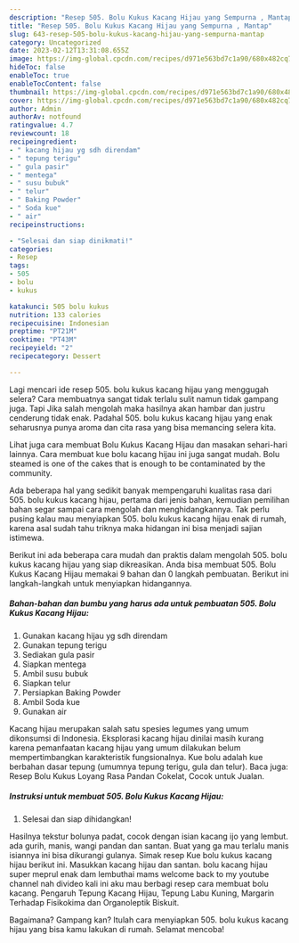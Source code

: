 ```yaml
---
description: "Resep 505. Bolu Kukus Kacang Hijau yang Sempurna , Mantap"
title: "Resep 505. Bolu Kukus Kacang Hijau yang Sempurna , Mantap"
slug: 643-resep-505-bolu-kukus-kacang-hijau-yang-sempurna-mantap
category: Uncategorized
date: 2023-02-12T13:31:08.655Z
image: https://img-global.cpcdn.com/recipes/d971e563bd7c1a90/680x482cq70/505-bolu-kukus-kacang-hijau-foto-resep-utama.jpg
hideToc: false
enableToc: true
enableTocContent: false
thumbnail: https://img-global.cpcdn.com/recipes/d971e563bd7c1a90/680x482cq70/505-bolu-kukus-kacang-hijau-foto-resep-utama.jpg
cover: https://img-global.cpcdn.com/recipes/d971e563bd7c1a90/680x482cq70/505-bolu-kukus-kacang-hijau-foto-resep-utama.jpg
author: Admin
authorAv: notfound
ratingvalue: 4.7
reviewcount: 18
recipeingredient:
- " kacang hijau yg sdh direndam"
- " tepung terigu"
- " gula pasir"
- " mentega"
- " susu bubuk"
- " telur"
- " Baking Powder"
- " Soda kue"
- " air"
recipeinstructions:

- "Selesai dan siap dinikmati!"
categories:
- Resep
tags:
- 505
- bolu
- kukus

katakunci: 505 bolu kukus 
nutrition: 133 calories
recipecuisine: Indonesian
preptime: "PT21M"
cooktime: "PT43M"
recipeyield: "2"
recipecategory: Dessert

---
```



Lagi mencari ide resep 505. bolu kukus kacang hijau yang menggugah selera? Cara membuatnya sangat tidak terlalu sulit namun tidak gampang juga. Tapi Jika salah mengolah maka hasilnya akan hambar dan justru cenderung tidak enak. Padahal 505. bolu kukus kacang hijau yang enak seharusnya punya aroma dan cita rasa yang bisa memancing selera kita.


Lihat juga cara membuat Bolu Kukus Kacang Hijau dan masakan sehari-hari lainnya. Cara membuat kue bolu kacang hijau ini juga sangat mudah. Bolu steamed is one of the cakes that is enough to be contaminated by the community.

Ada beberapa hal yang sedikit banyak mempengaruhi kualitas rasa dari 505. bolu kukus kacang hijau, pertama dari jenis bahan, kemudian pemilihan bahan segar sampai cara mengolah dan menghidangkannya. Tak perlu pusing kalau mau menyiapkan 505. bolu kukus kacang hijau enak di rumah, karena asal sudah tahu triknya maka hidangan ini bisa menjadi sajian istimewa.


Berikut ini ada beberapa cara mudah dan praktis dalam mengolah 505. bolu kukus kacang hijau yang siap dikreasikan. Anda bisa membuat 505. Bolu Kukus Kacang Hijau memakai 9 bahan dan 0 langkah pembuatan. Berikut ini langkah-langkah untuk menyiapkan hidangannya.

<!--inarticleads1-->

##### Bahan-bahan dan bumbu yang harus ada untuk pembuatan 505. Bolu Kukus Kacang Hijau:

1. Gunakan  kacang hijau yg sdh direndam
1. Gunakan  tepung terigu
1. Sediakan  gula pasir
1. Siapkan  mentega
1. Ambil  susu bubuk
1. Siapkan  telur
1. Persiapkan  Baking Powder
1. Ambil  Soda kue
1. Gunakan  air


Kacang hijau merupakan salah satu spesies legumes yang umum dikonsumsi di Indonesia. Eksplorasi kacang hijau dinilai masih kurang karena pemanfaatan kacang hijau yang umum dilakukan belum mempertimbangkan karakteristik fungsionalnya. Kue bolu adalah kue berbahan dasar tepung (umumnya tepung terigu, gula dan telur). Baca juga: Resep Bolu Kukus Loyang Rasa Pandan Cokelat, Cocok untuk Jualan. 

<!--inarticleads2-->

##### Instruksi untuk membuat 505. Bolu Kukus Kacang Hijau:


1. Selesai dan siap dihidangkan!

Hasilnya tekstur bolunya padat, cocok dengan isian kacang ijo yang lembut. ada gurih, manis, wangi pandan dan santan. Buat yang ga mau terlalu manis isiannya ini bisa dikurangi gulanya. Simak resep Kue bolu kukus kacang hijau berikut ini. Masukkan kacang hijau dan santan. bolu kacang hijau super meprul enak dam lembuthai mams welcome back to my youtube channel nah divideo kali ini aku mau berbagi resep cara membuat bolu kacang. Pengaruh Tepung Kacang Hijau, Tepung Labu Kuning, Margarin Terhadap Fisikokima dan Organoleptik Biskuit. 

Bagaimana? Gampang kan? Itulah cara menyiapkan 505. bolu kukus kacang hijau yang bisa kamu lakukan di rumah. Selamat mencoba!

